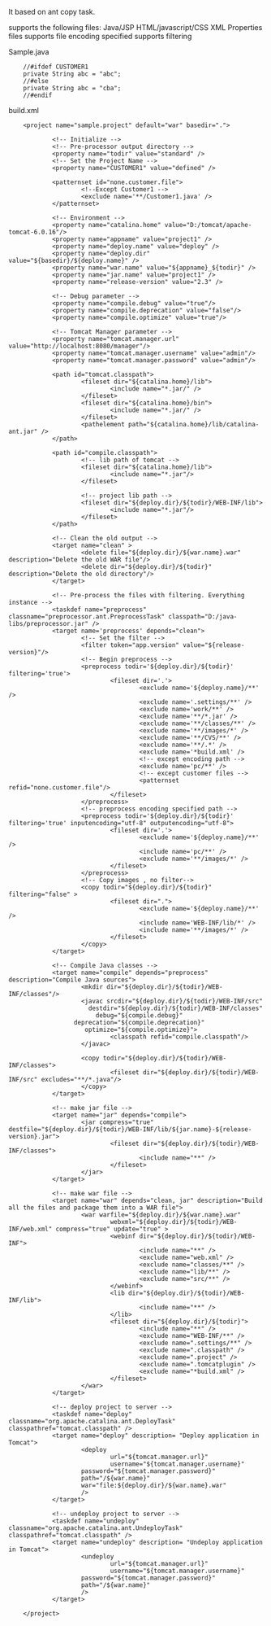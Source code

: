 It based on ant copy task.

supports the following files:
Java/JSP
HTML/javascript/CSS
XML
Properties files
supports file encoding specified
supports filtering


Sample.java

        //#ifdef CUSTOMER1
        private String abc = "abc";
        //#else
        private String abc = "cba";
        //#endif
        
        
build.xml

        <project name="sample.project" default="war" basedir=".">
        
                <!-- Initialize -->
                <!-- Pre-processor output directory -->
                <property name="todir" value="standard" />
                <!-- Set the Project Name -->
                <property name="CUSTOMER1" value="defined" />
        
                <patternset id="none.customer.file">
                        <!--Except Customer1 -->
                        <exclude name='**/Customer1.java' />
                </patternset>
        
                <!-- Environment -->
                <property name="catalina.home" value="D:/tomcat/apache-tomcat-6.0.16"/>
                <property name="appname" value="project1" />
                <property name="deploy.name" value="deploy" />
                <property name="deploy.dir" value="${basedir}/${deploy.name}" />
                <property name="war.name" value="${appname}_${todir}" />
                <property name="jar.name" value="project1" />
                <property name="release-version" value="2.3" />
        
                <!-- Debug parameter -->
                <property name="compile.debug" value="true"/>
                <property name="compile.deprecation" value="false"/>
                <property name="compile.optimize" value="true"/>
        
                <!-- Tomcat Manager parameter -->
                <property name="tomcat.manager.url" value="http://localhost:8080/manager"/>
                <property name="tomcat.manager.username" value="admin"/>
                <property name="tomcat.manager.password" value="admin"/>
        
                <path id="tomcat.classpath">
                        <fileset dir="${catalina.home}/lib">
                                <include name="*.jar/" />
                        </fileset>
                        <fileset dir="${catalina.home}/bin">
                                <include name="*.jar/" />
                        </fileset>
                        <pathelement path="${catalina.home}/lib/catalina-ant.jar" />
                </path>
        
                <path id="compile.classpath">
                        <!-- lib path of tomcat -->
                        <fileset dir="${catalina.home}/lib">
                                <include name="*.jar"/>
                        </fileset>
        
                        <!-- project lib path -->
                        <fileset dir="${deploy.dir}/${todir}/WEB-INF/lib">
                                <include name="*.jar"/>
                        </fileset>
                </path>
        
                <!-- Clean the old output -->
                <target name="clean" >
                        <delete file="${deploy.dir}/${war.name}.war" description="Delete the old WAR file"/>
                        <delete dir="${deploy.dir}/${todir}" description="Delete the old directory"/>
                </target>
        
                <!-- Pre-process the files with filtering. Everything instance -->
                <taskdef name="preprocess" classname="preprocessor.ant.PreprocessTask" classpath="D:/java-libs/preprocessor.jar" />
                <target name='preprocess' depends="clean">
                        <!-- Set the filter -->
                        <filter token="app.version" value="${release-version}"/>
                        <!-- Begin preprocess -->
                        <preprocess todir='${deploy.dir}/${todir}' filtering='true'>
                                <fileset dir='.'>
                                        <exclude name='${deploy.name}/**' />
                                        <exclude name='.settings/**' />
                                        <exclude name='work/**' />
                                        <exclude name='**/*.jar' />
                                        <exclude name='**/classes/**' />
                                        <exclude name='**/images/*' />
                                        <exclude name='**/CVS/**' />
                                        <exclude name='**/.*' />
                                        <exclude name='*build.xml' />
                                        <!-- except encoding path -->
                                        <exclude name='pc/**' />
                                        <!-- except customer files -->
                                        <patternset refid="none.customer.file"/>
                                </fileset>
                        </preprocess>
                        <!-- preprocess encoding specified path -->
                        <preprocess todir='${deploy.dir}/${todir}' filtering='true' inputencoding="utf-8" outputencoding="utf-8">
                                <fileset dir='.'>
                                        <exclude name='${deploy.name}/**' />
                                        <include name='pc/**' />
                                        <exclude name='**/images/*' />
                                </fileset>
                        </preprocess>
                        <!-- Copy images , no filter-->
                        <copy todir="${deploy.dir}/${todir}" filtering="false" >
                                <fileset dir=".">
                                        <exclude name='${deploy.name}/**' />
                                        <include name='WEB-INF/lib/*' />
                                        <include name='**/images/*' />
                                </fileset>
                        </copy>
                </target>
        
                <!-- Compile Java classes -->
                <target name="compile" depends="preprocess" description="Compile Java sources">
                        <mkdir dir="${deploy.dir}/${todir}/WEB-INF/classes"/>
                        <javac srcdir="${deploy.dir}/${todir}/WEB-INF/src"
                          destdir="${deploy.dir}/${todir}/WEB-INF/classes"
                            debug="${compile.debug}"
                      deprecation="${compile.deprecation}"
                         optimize="${compile.optimize}">
                                <classpath refid="compile.classpath"/>
                        </javac>
        
                        <copy todir="${deploy.dir}/${todir}/WEB-INF/classes">
                                <fileset dir="${deploy.dir}/${todir}/WEB-INF/src" excludes="**/*.java"/>
                        </copy>
                </target>
        
                <!-- make jar file -->
                <target name="jar" depends="compile">
                        <jar compress="true" destfile="${deploy.dir}/${todir}/WEB-INF/lib/${jar.name}-${release-version}.jar">
                                <fileset dir="${deploy.dir}/${todir}/WEB-INF/classes">
                                        <include name="**" />
                                </fileset>
                        </jar>
                </target>
        
                <!-- make war file -->
                <target name="war" depends="clean, jar" description="Build all the files and package them into a WAR file">
                        <war warfile="${deploy.dir}/${war.name}.war" 
                                webxml="${deploy.dir}/${todir}/WEB-INF/web.xml" compress="true" update="true" >
                                <webinf dir="${deploy.dir}/${todir}/WEB-INF">
                                        <include name="**" />
                                        <exclude name="web.xml" />
                                        <exclude name="classes/**" />
                                        <exclude name="lib/**" />
                                        <exclude name="src/**" />
                                </webinf>
                                <lib dir="${deploy.dir}/${todir}/WEB-INF/lib">
                                        <include name="**" />
                                </lib>
                                <fileset dir="${deploy.dir}/${todir}">
                                        <include name="**" />
                                        <exclude name="WEB-INF/**" />
                                        <exclude name=".settings/**" />
                                        <exclude name=".classpath" />
                                        <exclude name=".project" />
                                        <exclude name=".tomcatplugin" />
                                        <exclude name="*build.xml" />
                                </fileset>
                        </war>
                </target>
        
                <!-- deploy project to server -->
                <taskdef name="deploy" classname="org.apache.catalina.ant.DeployTask" classpathref="tomcat.classpath" />
                <target name="deploy" description= "Deploy application in Tomcat">
                        <deploy 
                                url="${tomcat.manager.url}"
                                username="${tomcat.manager.username}"
                        password="${tomcat.manager.password}"
                        path="/${war.name}"
                        war="file:${deploy.dir}/${war.name}.war"
                        />
                </target>
        
                <!-- undeploy project to server -->
                <taskdef name="undeploy" classname="org.apache.catalina.ant.UndeployTask" classpathref="tomcat.classpath" />
                <target name="undeploy" description= "Undeploy application in Tomcat">
                        <undeploy 
                                url="${tomcat.manager.url}"
                                username="${tomcat.manager.username}"
                        password="${tomcat.manager.password}"
                        path="/${war.name}"
                        />
                </target>
        
        </project>
